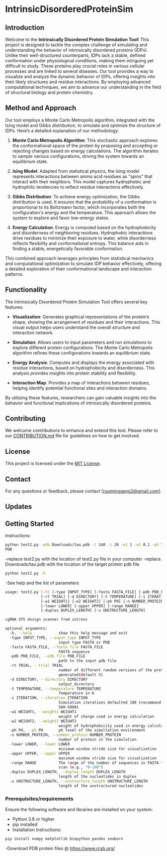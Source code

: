 # IntrinsicDisorderedProteinSim

## Introduction

Welcome to the **Intrinsically Disordered Protein Simulation Tool**! This project is designed to tackle the complex challenge of simulating and understanding the behavior of intrinsically disordered proteins (IDPs). Unlike their well-structured counterparts, IDPs lack a stable, defined conformation under physiological conditions, making them intriguing yet difficult to study. These proteins play crucial roles in various cellular processes and are linked to several diseases. Our tool provides a way to visualize and analyze the dynamic behavior of IDPs, offering insights into their likely structures and residue interactions. By employing advanced computational techniques, we aim to advance our understanding in the field of structural biology and protein chemistry.

## Method and Approach

Our tool employs a Monte Carlo Metropolis algorithm, integrated with the Ising model and Gibbs distribution, to simulate and optimize the structure of IDPs. Here’s a detailed explanation of our methodology:

1. **Monte Carlo Metropolis Algorithm**: This stochastic approach explores the conformational space of the protein by proposing and accepting or rejecting changes based on energy calculations. The algorithm iterates to sample various configurations, driving the system towards an equilibrium state.

2. **Ising Model**: Adapted from statistical physics, the Ising model represents interactions between amino acid residues as "spins" that interact with their neighbors. This model captures hydrophobic and hydrophilic tendencies to reflect residue interactions effectively.

3. **Gibbs Distribution**: To achieve energy optimization, the Gibbs distribution is used. It ensures that the probability of a conformation is proportional to its Boltzmann factor, which incorporates both the configuration's energy and the temperature. This approach allows the system to explore and favor low-energy states.

4. **Energy Calculation**: Energy is computed based on the hydrophobicity and disorderness of neighboring residues. Hydrophobic interactions drive residues to minimize their exposure to water, while disorderness reflects flexibility and conformational entropy. This balance aids in finding a stable, energetically favorable conformation.

This combined approach leverages principles from statistical mechanics and computational optimization to simulate IDP behavior effectively, offering a detailed exploration of their conformational landscape and interaction patterns.

## Functionality

The Intrinsically Disordered Protein Simulation Tool offers several key features:

- **Visualization**: Generates graphical representations of the protein’s shape, showing the arrangement of residues and their interactions. This visual output helps users understand the overall structure and interaction network.

- **Simulation**: Allows users to input parameters and run simulations to explore different protein configurations. The Monte Carlo Metropolis algorithm refines these configurations towards an equilibrium state.

- **Energy Analysis**: Computes and displays the energy associated with residue interactions, based on hydrophobicity and disorderness. This analysis provides insights into protein stability and flexibility.

- **Interaction Map**: Provides a map of interactions between residues, helping identify potential functional sites and interaction domains.

By utilizing these features, researchers can gain valuable insights into the behavior and functional implications of intrinsically disordered proteins.


## Contributing

We welcome contributions to enhance and extend this tool. Please refer to our [CONTRIBUTION.md](CONTRIBUTION.md) file for guidelines on how to get involved.

## License

This project is licensed under the [MIT License](LICENSE).

## Contact

For any questions or feedback, please contact [ruominggeng2@gmail.com].


## Updates

## Getting Started
Instructions:

```bash
python test2.py -pdb Downloads/tau.pdb -t 140 -i 20 -w1 1 -w2 0.1 -ph 7
PDB
```
-replace test2.py with the location of test2.py file in your computer
-replace Downloads/tau.pdb with the location of the target protein pdb file
```bash
python test2.py -h
```
-See help and the list of parameters

```bash
usage: test2.py [-h] [-type INPUT_TYPE] [-fasta FASTA_FILE] [-pdb PDB_FILE]
                [-rt TRIAL] [-d DIRECTORY] [-t TEMPERATURE] [-i ITERATION]
                [-w1 WEIGHT1] [-w2 WEIGHT2] [-ph PH] [-n NUMBER_PROTEIN]
                [-lower LOWER] [-upper UPPER] [-range RANGE]
                [-duplex DUPLEX_LENGTH] [-u UNSTRUCTURE_LENGTH]

cgRNA STS design scanner from introns

optional arguments:
  -h, --help            show this help message and exit
  -type INPUT_TYPE, --input_type INPUT_TYPE
                        input type FASTA or PDB
  -fasta FASTA_FILE, --fasta_file FASTA_FILE
                        FASTA sequence
  -pdb PDB_FILE, --pdb_file PDB_FILE
                        path to the input pdb file
  -rt TRIAL, --trial TRIAL
                        number of different random versions of the protein
                        generated(default 5)
  -d DIRECTORY, --directory DIRECTORY
                        output_directory
  -t TEMPERATURE, --temperature TEMPERATURE
                        Temperature in K
  -i ITERATION, --iteration ITERATION
                        Simulation iterations defaulted 100 (recommand
                        500-5000)
  -w1 WEIGHT1, --weight1 WEIGHT1
                        weight of charge used in energy calculation
  -w2 WEIGHT2, --weight2 WEIGHT2
                        weight of hydrophobicity used in energy calculation
  -ph PH, --ph PH       ph level of the simultation environment
  -n NUMBER_PROTEIN, --number_protein NUMBER_PROTEIN
                        number of protein in the simulation
  -lower LOWER, --lower LOWER
                        minimum window stride size for visualization
  -upper UPPER, --upper UPPER
                        maximum window stride size for visualization
  -range RANGE          The range of the number of sequences in FASTA file to
                        scan (e.g., "0-100")
  -duplex DUPLEX_LENGTH, --duplex_length DUPLEX_LENGTH
                        length of the nucleotides in duplex
  -u UNSTRUCTURE_LENGTH, --unstructure_length UNSTRUCTURE_LENGTH
                        length of the unstructured nucleotides
```

### Prerequisites/requirements

Ensure the following software and libraries are installed on your system:
- Python 3.8 or higher
- pip installed
- Installation Instructions:
```bash
pip install numpy matplotlib biopython pandas seaborn
```
-Download PDB protein files @ https://www.rcsb.org/

